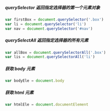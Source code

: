 ##### querySelector 返回指定选择器的第一个元素对象

```js
var firstBox = document.querySelector('.box')
var li = document.querySelector('li')
var nav = document.querySelector('#nav')
```

##### querySelectAll 返回指定选择器的所有元素

```js
var allBox = document.querySelectorAll('.box')
var lis = document.querySelectorAll('li')
```

##### 获取 body 元素

```js
var bodyEle = document.body
```

##### 获取 html 元素

```js
var htmlEle = document.documentElement
```

